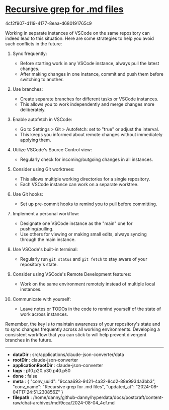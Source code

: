 # [Recursive grep for .md files](https://claude.ai/chat/9ccaa693-9421-4a32-8cd2-88e9934a3bb3)

4cf2f907-d119-4177-8eaa-d680191765c9

 Working in separate instances of VSCode on the same repository can indeed lead to this situation. Here are some strategies to help you avoid such conflicts in the future:

1. Sync frequently:
   - Before starting work in any VSCode instance, always pull the latest changes.
   - After making changes in one instance, commit and push them before switching to another.

2. Use branches:
   - Create separate branches for different tasks or VSCode instances.
   - This allows you to work independently and merge changes more deliberately.

3. Enable autofetch in VSCode:
   - Go to Settings > Git > Autofetch: set to "true" or adjust the interval.
   - This keeps you informed about remote changes without immediately applying them.

4. Utilize VSCode's Source Control view:
   - Regularly check for incoming/outgoing changes in all instances.

5. Consider using Git worktrees:
   - This allows multiple working directories for a single repository.
   - Each VSCode instance can work on a separate worktree.

6. Use Git hooks:
   - Set up pre-commit hooks to remind you to pull before committing.

7. Implement a personal workflow:
   - Designate one VSCode instance as the "main" one for pushing/pulling.
   - Use others for viewing or making small edits, always syncing through the main instance.

8. Use VSCode's built-in terminal:
   - Regularly run `git status` and `git fetch` to stay aware of your repository's state.

9. Consider using VSCode's Remote Development features:
   - Work on the same environment remotely instead of multiple local instances.

10. Communicate with yourself:
    - Leave notes or TODOs in the code to remind yourself of the state of work across instances.

Remember, the key is to maintain awareness of your repository's state and to sync changes frequently across all working environments. Developing a consistent workflow that you can stick to will help prevent divergent branches in the future.

---

* **dataDir** : src/applications/claude-json-converter/data
* **rootDir** : claude-json-converter
* **applicationRootDir** : claude-json-converter
* **tags** : p10.p20.p30.p40.p50
* **done** : false
* **meta** : {
  "conv_uuid": "9ccaa693-9421-4a32-8cd2-88e9934a3bb3",
  "conv_name": "Recursive grep for .md files",
  "updated_at": "2024-08-04T17:24:51.230856Z"
}
* **filepath** : /home/danny/github-danny/hyperdata/docs/postcraft/content-raw/chat-archives/md/9cca/2024-08-04_4cf.md